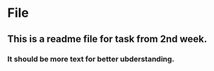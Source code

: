 # File 

## This is a readme file for task from 2nd week.

### It should be more text for better ubderstanding.
